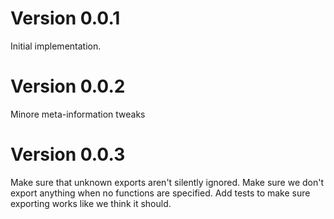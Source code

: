 # Version 0.0.1
Initial implementation.

# Version 0.0.2
Minore meta-information tweaks

# Version 0.0.3
Make sure that unknown exports aren't silently ignored.
Make sure we don't export anything when no functions are specified.
Add tests to make sure exporting works like we think it should.
